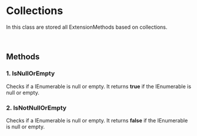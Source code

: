 # Collections
In this class are stored all ExtensionMethods based on collections.

<br>

## Methods

### 1. IsNullOrEmpty
Checks if a IEnumerable is null or empty. It returns **true** if the IEnumerable is null or empty.

### 2. IsNotNullOrEmpty
Checks if a IEnumerable is null or empty. It returns **false** if the IEnumerable is null or empty.
